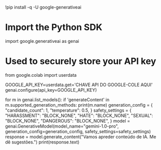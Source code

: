 !pip install -q -U google-generativeai
# Import the Python SDK
import google.generativeai as genai
# Used to securely store your API key
from google.colab import userdata

GOOGLE_API_KEY=userdata.get='CHAVE API DO GOOGLE-COLE AQUI'
genai.configure(api_key=GOOGLE_API_KEY)

for m in genai.list_models():
  if 'generateContent' in m.supported_generation_methods:
    print(m.name)
    generation_config = {
    "candidate_count": 1,
    "temperature": 0.5,
}
safety_settings = {
    "HARASSMENT": "BLOCK_NONE",
    "HATE": "BLOCK_NONE",
    "SEXUAL": "BLOCK_NONE",
    "DANGEROUS": "BLOCK_NONE",
}
model = genai.GenerativeModel(model_name="gemini-1.0-pro",
                              generation_config=generation_config,
                              safety_settings=safety_settings)
response = model.generate_content("Vamos apreder conteúdo de IA. Me dê sugestões.")
print(response.text)
